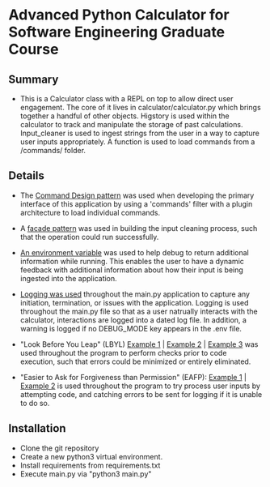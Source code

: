 # Advanced Python Calculator for Software Engineering Graduate Course

## Summary
* This is a Calculator class with a REPL on top to allow direct user engagement. The core of it lives in calculator/calculator.py which brings together a handful of other objects. Higstory is used within the calculator to track and manipulate the storage of past calculations. Input_cleaner is used to ingest strings from the user in a way to capture user inputs appropriately. A function is used to load commands from a /commands/ folder.

## Details
* The [Command Design pattern](https://github.com/TyHys/IS601-Midterm-Spring2024/tree/ac65c3046dce1c641f598ed3cfe35e1d3a597823/commands) was used when developing the primary interface of this application by using a 'commands' filter with a plugin architecture to load individual commands. 
* A [facade pattern](https://github.com/TyHys/IS601-Midterm-Spring2024/blob/ac65c3046dce1c641f598ed3cfe35e1d3a597823/input_cleaner/input_cleaner.py) was used in building the input cleaning process, such that the operation could run successfully.

* [An environment variable](https://github.com/TyHys/IS601-Midterm-Spring2024/blob/ac65c3046dce1c641f598ed3cfe35e1d3a597823/main.py#L25C12-L25C21) was used to help debug to return additional information while running. This enables the user to have a dynamic feedback with additional information about how their input is being ingested into the application.
* [Logging was used](https://github.com/TyHys/IS601-Midterm-Spring2024/blob/ac65c3046dce1c641f598ed3cfe35e1d3a597823/main.py#L20-L93) throughout the main.py application to capture any initiation, termination, or issues with the application. Logging is used throughout the main.py file so that as a user natrually interacts with the calculator, interactions are logged into a dated log file. In addition, a warning is logged if no DEBUG_MODE key appears in the .env file.
* "Look Before You Leap" (LBYL) [Example 1](https://github.com/TyHys/IS601-Midterm-Spring2024/blob/faffa9dfd5f84a6d07c93aa9d42e2f61698ad48e/main.py#L52-L53) | [Example 2](https://github.com/TyHys/IS601-Midterm-Spring2024/blob/faffa9dfd5f84a6d07c93aa9d42e2f61698ad48e/history/history.py#L69) | [Example 3](https://github.com/TyHys/IS601-Midterm-Spring2024/blob/faffa9dfd5f84a6d07c93aa9d42e2f61698ad48e/history/history.py#L103) was used throughout the program to perform checks prior to code execution, such that errors could be minimized or entirely eliminated. 
* "Easier to Ask for Forgiveness than Permission" (EAFP): [Example 1](https://github.com/TyHys/IS601-Midterm-Spring2024/blob/faffa9dfd5f84a6d07c93aa9d42e2f61698ad48e/main.py#L64-L89) | [Example 2](https://github.com/TyHys/IS601-Midterm-Spring2024/blob/faffa9dfd5f84a6d07c93aa9d42e2f61698ad48e/history/history.py#L82-L91) is used throughout the program to try process user inputs by attempting code, and catching errors to be sent for logging if it is unable to do so.

## Installation

* Clone the git repository
* Create a new python3 virtual environment.
* Install requirements from requirements.txt
* Execute main.py via "python3 main.py"

